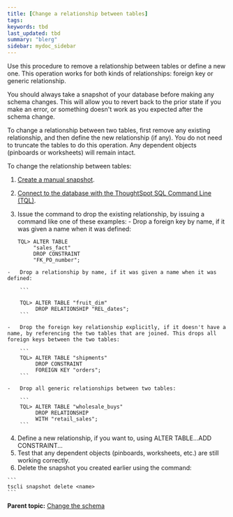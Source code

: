 ```yaml
---
title: [Change a relationship between tables]
tags: 
keywords: tbd
last_updated: tbd
summary: "blerg"
sidebar: mydoc_sidebar
---
```

Use this procedure to remove a relationship between tables or define a new one. This operation works for both kinds of relationships: foreign key or generic relationship.

You should always take a snapshot of your database before making any schema changes. This will allow you to revert back to the prior state if you make an error, or something doesn't work as you expected after the schema change.

To change a relationship between two tables, first remove any existing relationship, and then define the new relationship (if any). You do not need to truncate the tables to do this operation. Any dependent objects (pinboards or worksheets) will remain intact.

To change the relationship between tables:

1.   [Create a manual snapshot](../backup_restore/take_snapshot.html).
2.   [Connect to the database with the ThoughtSpot SQL Command Line (TQL)](connect_sql_cli.html#).
3.   Issue the command to drop the existing relationship, by issuing a command like one of these examples:
    -   Drop a foreign key by name, if it was given a name when it was defined:

        ```
        TQL> ALTER TABLE
             "sales_fact"
             DROP CONSTRAINT
             "FK_PO_number";
        ```

    -   Drop a relationship by name, if it was given a name when it was defined:

        ```

        TQL> ALTER TABLE "fruit_dim"
             DROP RELATIONSHIP "REL_dates";
        ```

    -   Drop the foreign key relationship explicitly, if it doesn't have a name, by referencing the two tables that are joined. This drops all foreign keys between the two tables:

        ```
        TQL> ALTER TABLE "shipments"
             DROP CONSTRAINT
             FOREIGN KEY "orders";
        ```

    -   Drop all generic relationships between two tables:

        ```
        TQL> ALTER TABLE "wholesale_buys"
             DROP RELATIONSHIP
             WITH "retail_sales";
        ```

4.   Define a new relationship, if you want to, using ALTER TABLE...ADD CONSTRAINT...
5. Test that any dependent objects (pinboards, worksheets, etc.) are still working correctly.
6.   Delete the snapshot you created earlier using the command:

    ```
    tscli snapshot delete <name>
    ```


**Parent topic:** [Change the schema](../../admin/loading/change_schema.html)
